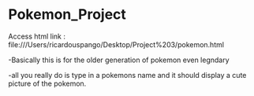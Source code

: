 # Pokemon_Project
Access html link : file:///Users/ricardouspango/Desktop/Project%203/pokemon.html


-Basically this is for the older generation of pokemon even legndary


-all you really do is type in a pokemons name and it should display a cute picture of the pokemon.
